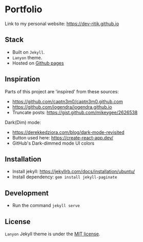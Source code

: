 # Portfolio
Link to my personal website: https://dev-ritik.github.io

## Stack
- Built on `Jekyll`.
- `Lanyon` theme.
- Hosted on [Github pages](https://pages.github.com/)

## Inspiration
Parts of this project are 'inspired' from these sources:
- https://github.com/captn3m0/captn3m0.github.com
- https://github.com/jogendra/jogendra.github.io
- Truncate posts: https://gist.github.com/mikeygee/2626538

Dark(Dim) mode:
- https://derekkedziora.com/blog/dark-mode-revisited
- Button used here: https://create-react-app.dev/
- GitHub's Dark-dimmed mode UI colors

## Installation
- Install jekyll: https://jekyllrb.com/docs/installation/ubuntu/
- Install dependency: `gem install jekyll-paginate`

## Development
- Run the command `jekyll serve`

## License
`Lanyon` Jekyll theme is under the [MIT license](https://github.com/poole/lanyon/blob/master/LICENSE.md).
